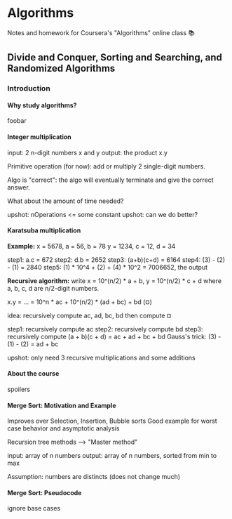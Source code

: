 # Algorithms
Notes and homework for Coursera's "Algorithms" online class :books:

## Divide and Conquer, Sorting and Searching, and Randomized Algorithms

### Introduction

#### Why study algorithms?

foobar

#### Integer multiplication

input: 2 n-digit numbers x and y
output: the product x.y

Primitive operation (for now): add or multiply 2 single-digit numbers.

Algo is "correct": the algo will eventually terminate and give the correct answer.

What about the amount of time needed?

upshot: nOperations <= some constant
upshot: can we do better?

#### Karatsuba multiplication

**Example:**
x = 5678, a = 56, b = 78
y = 1234, c = 12, d = 34

step1: a.c = 672
step2: d.b = 2652
step3: (a+b)(c+d) = 6164
step4: (3) - (2) - (1) = 2840
step5: (1) * 10^4 + (2) + (4) * 10^2 = 7006652, the output

**Recursive algorithm:**
write x = 10^(n/2) * a + b, y = 10^(n/2) * c + d where a, b, c, d are n/2-digit numbers.

x.y = ...
    = 10^n * ac + 10^(n/2) * (ad + bc) + bd (¤)

idea: recursively compute ac, ad, bc, bd then compute ¤

step1: recursively compute ac
step2: recursively compute bd
step3: recursively compute (a + b)(c + d) = ac + ad + bc + bd
Gauss's trick: (3) - (1) - (2) = ad + bc

upshot: only need 3 recursive multiplications and some additions

#### About the course

spoilers

#### Merge Sort: Motivation and Example

Improves over Selection, Insertion, Bubble sorts
Good example for worst case behavior and asymptotic analysis

Recursion tree methods --> "Master method"

input: array of n numbers
output: array of n numbers, sorted from min to max

Assumption: numbers are distincts (does not change much)

#### Merge Sort: Pseudocode

ignore base cases
